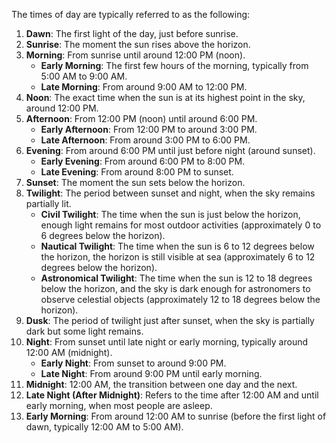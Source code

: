 The times of day are typically referred to as the following:

1. **Dawn**: The first light of the day, just before sunrise.
2. **Sunrise**: The moment the sun rises above the horizon.
3. **Morning**: From sunrise until around 12:00 PM (noon).
   - **Early Morning**: The first few hours of the morning, typically from 5:00 AM to 9:00 AM.
   - **Late Morning**: From around 9:00 AM to 12:00 PM.
4. **Noon**: The exact time when the sun is at its highest point in the sky, around 12:00 PM.
5. **Afternoon**: From 12:00 PM (noon) until around 6:00 PM.
   - **Early Afternoon**: From 12:00 PM to around 3:00 PM.
   - **Late Afternoon**: From around 3:00 PM to 6:00 PM.
6. **Evening**: From around 6:00 PM until just before night (around sunset).
   - **Early Evening**: From around 6:00 PM to 8:00 PM.
   - **Late Evening**: From around 8:00 PM to sunset.
7. **Sunset**: The moment the sun sets below the horizon.
8. **Twilight**: The period between sunset and night, when the sky remains partially lit.
   - **Civil Twilight**: The time when the sun is just below the horizon, enough light remains for most outdoor activities (approximately 0 to 6 degrees below the horizon).
   - **Nautical Twilight**: The time when the sun is 6 to 12 degrees below the horizon, the horizon is still visible at sea (approximately 6 to 12 degrees below the horizon).
   - **Astronomical Twilight**: The time when the sun is 12 to 18 degrees below the horizon, and the sky is dark enough for astronomers to observe celestial objects (approximately 12 to 18 degrees below the horizon).
9. **Dusk**: The period of twilight just after sunset, when the sky is partially dark but some light remains.
10. **Night**: From sunset until late night or early morning, typically around 12:00 AM (midnight).
    - **Early Night**: From sunset to around 9:00 PM.
    - **Late Night**: From around 9:00 PM until early morning.
11. **Midnight**: 12:00 AM, the transition between one day and the next.
12. **Late Night (After Midnight)**: Refers to the time after 12:00 AM and until early morning, when most people are asleep.
13. **Early Morning**: From around 12:00 AM to sunrise (before the first light of dawn, typically 12:00 AM to 5:00 AM).


